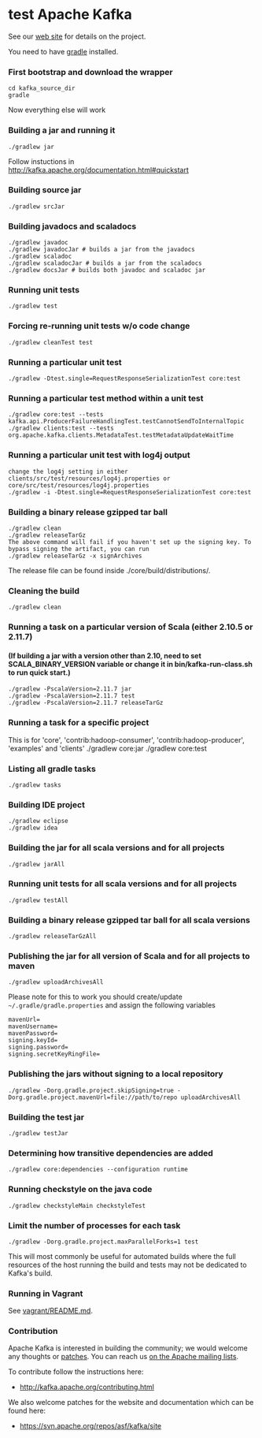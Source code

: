 test
Apache Kafka
=================
See our [web site](http://kafka.apache.org) for details on the project.

You need to have [gradle](http://www.gradle.org/installation) installed.

### First bootstrap and download the wrapper ###
    cd kafka_source_dir
    gradle

Now everything else will work

### Building a jar and running it ###
    ./gradlew jar  

Follow instuctions in http://kafka.apache.org/documentation.html#quickstart

### Building source jar ###
    ./gradlew srcJar

### Building javadocs and scaladocs ###
    ./gradlew javadoc
    ./gradlew javadocJar # builds a jar from the javadocs
    ./gradlew scaladoc
    ./gradlew scaladocJar # builds a jar from the scaladocs
    ./gradlew docsJar # builds both javadoc and scaladoc jar

### Running unit tests ###
    ./gradlew test

### Forcing re-running unit tests w/o code change ###
    ./gradlew cleanTest test

### Running a particular unit test ###
    ./gradlew -Dtest.single=RequestResponseSerializationTest core:test

### Running a particular test method within a unit test ###
    ./gradlew core:test --tests kafka.api.ProducerFailureHandlingTest.testCannotSendToInternalTopic
    ./gradlew clients:test --tests org.apache.kafka.clients.MetadataTest.testMetadataUpdateWaitTime

### Running a particular unit test with log4j output ###
    change the log4j setting in either clients/src/test/resources/log4j.properties or core/src/test/resources/log4j.properties
    ./gradlew -i -Dtest.single=RequestResponseSerializationTest core:test

### Building a binary release gzipped tar ball ###
    ./gradlew clean
    ./gradlew releaseTarGz  
    The above command will fail if you haven't set up the signing key. To bypass signing the artifact, you can run
    ./gradlew releaseTarGz -x signArchives

The release file can be found inside ./core/build/distributions/.

### Cleaning the build ###
    ./gradlew clean

### Running a task on a particular version of Scala (either 2.10.5 or 2.11.7) ###
#### (If building a jar with a version other than 2.10, need to set SCALA_BINARY_VERSION variable or change it in bin/kafka-run-class.sh to run quick start.) ####
    ./gradlew -PscalaVersion=2.11.7 jar
    ./gradlew -PscalaVersion=2.11.7 test
    ./gradlew -PscalaVersion=2.11.7 releaseTarGz

### Running a task for a specific project ###
This is for 'core', 'contrib:hadoop-consumer', 'contrib:hadoop-producer', 'examples' and 'clients'
    ./gradlew core:jar
    ./gradlew core:test

### Listing all gradle tasks ###
    ./gradlew tasks

### Building IDE project ####
    ./gradlew eclipse
    ./gradlew idea

### Building the jar for all scala versions and for all projects ###
    ./gradlew jarAll

### Running unit tests for all scala versions and for all projects ###
    ./gradlew testAll

### Building a binary release gzipped tar ball for all scala versions ###
    ./gradlew releaseTarGzAll

### Publishing the jar for all version of Scala and for all projects to maven ###
    ./gradlew uploadArchivesAll

Please note for this to work you should create/update `~/.gradle/gradle.properties` and assign the following variables

    mavenUrl=
    mavenUsername=
    mavenPassword=
    signing.keyId=
    signing.password=
    signing.secretKeyRingFile=

### Publishing the jars without signing to a local repository ###
    ./gradlew -Dorg.gradle.project.skipSigning=true -Dorg.gradle.project.mavenUrl=file://path/to/repo uploadArchivesAll

### Building the test jar ###
    ./gradlew testJar

### Determining how transitive dependencies are added ###
    ./gradlew core:dependencies --configuration runtime
	
### Running checkstyle on the java code ###
    ./gradlew checkstyleMain checkstyleTest

### Limit the number of processes for each task ###
    ./gradlew -Dorg.gradle.project.maxParallelForks=1 test

This will most commonly be useful for automated builds where the full resources of the host running the build and tests
may not be dedicated to Kafka's build.

### Running in Vagrant ###

See [vagrant/README.md](vagrant/README.md).

### Contribution ###

Apache Kafka is interested in building the community; we would welcome any thoughts or [patches](https://issues.apache.org/jira/browse/KAFKA). You can reach us [on the Apache mailing lists](http://kafka.apache.org/contact.html).

To contribute follow the instructions here:
 * http://kafka.apache.org/contributing.html

We also welcome patches for the website and documentation which can be found here:
 * https://svn.apache.org/repos/asf/kafka/site
